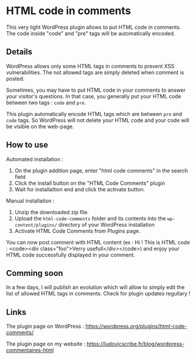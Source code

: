 # HTML code in comments

This very light WordPress plugin allows to put HTML code in comments. The code inside "code" and "pre" tags will be automatically encoded.

## Details

WordPress allows only some HTML tags in comments to prevent XSS vulnerabilities. The not allowed tags are simply deleted when
comment is posted.

Sometimes, you may have to put HTML code in your comments to answer your visitor's questions. In that case, you generally put
your HTML code between two tags : `code` and `pre`.

This plugin automatically encode HTML tags which are between `pre` and `code` tags. So WordPress will not delete your HTML code
and your code will be visible on the web-page.

## How to use

Automated installation :
1. On the plugin addition page, enter "html code comments" in the search field
2. Click the install button on the "HTML Code Comments" plugin
3. Wait for installaltion end and click the activate button.

Manual installation :
1. Unzip the downloaded zip file.
2. Upload the `html-code-comments` folder and its contents into the `wp-content/plugins/` directory of your WordPress installation
3. Activate HTML Code Comments from Plugins page.

You can now post comment with HTML content (ex : Hi ! This is HTML code : &lt;code&gt;&lt;div class=&quot;foo&quot;&gt;Verry usefull&lt;/div&gt;&lt;/code&gt;) and enjoy your HTML code successfully displayed in your comment.

## Comming soon

In a few days, I will publish an evolution which will allow to simply edit the list of allowed HTML tags in comments. Check for plugin updates regullary !

## Links

The plugin page on WordPress : https://wordpress.org/plugins/html-code-comments/

The plugin page on my website : https://ludovicscribe.fr/blog/wordpress-commentaires-html